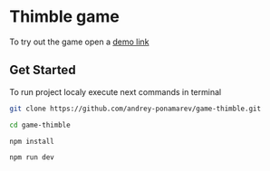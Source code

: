 # Thimble game

To try out the game open a [demo link](https://thimble-game.herokuapp.com/)

## Get Started

To run project localy execute next commands in terminal

```sh
git clone https://github.com/andrey-ponamarev/game-thimble.git

cd game-thimble

npm install

npm run dev
```
